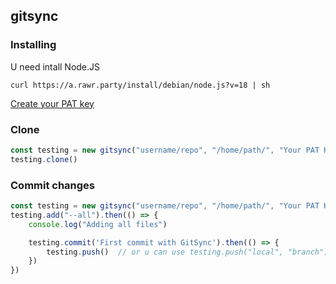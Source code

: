 ## gitsync

### Installing
U need intall Node.JS

`curl https://a.rawr.party/install/debian/node.js?v=18 | sh`

[Create your PAT key](https://github.com/settings/tokens?type=beta)

### Clone

```js
const testing = new gitsync("username/repo", "/home/path/", "Your PAT Key")
testing.clone()
```

### Commit changes

```js
const testing = new gitsync("username/repo", "/home/path/", "Your PAT Key")
testing.add("--all").then(() => {
    console.log("Adding all files")

    testing.commit('First commit with GitSync').then(() => {
        testing.push()  // or u can use testing.push("local", "branch")
    })
})
```
